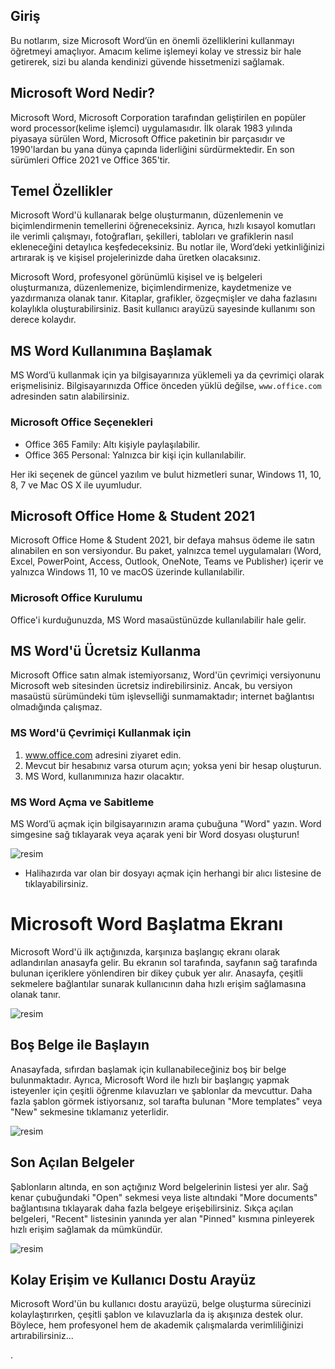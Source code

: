 ## Giriş

Bu notlarım, size Microsoft Word’ün en önemli özelliklerini kullanmayı öğretmeyi amaçlıyor. 
Amacım kelime işlemeyi kolay ve stressiz bir hale getirerek, sizi bu alanda kendinizi güvende hissetmenizi sağlamak.

## Microsoft Word Nedir?

Microsoft Word, Microsoft Corporation tarafından geliştirilen en popüler word processor(kelime işlemci) uygulamasıdır. 
İlk olarak 1983 yılında piyasaya sürülen Word, Microsoft Office paketinin bir parçasıdır ve 1990'lardan bu yana dünya çapında liderliğini sürdürmektedir. 
En son sürümleri Office 2021 ve Office 365'tir.

## Temel Özellikler

Microsoft Word'ü kullanarak belge oluşturmanın, düzenlemenin ve biçimlendirmenin temellerini öğreneceksiniz. 
Ayrıca, hızlı kısayol komutları ile verimli çalışmayı, fotoğrafları, şekilleri, tabloları ve grafiklerin nasıl ekleneceğini detaylıca keşfedeceksiniz.
Bu notlar ile, Word’deki yetkinliğinizi artırarak iş ve kişisel projelerinizde daha üretken olacaksınız. 

Microsoft Word, profesyonel görünümlü kişisel ve iş belgeleri oluşturmanıza, düzenlemenize, biçimlendirmenize, kaydetmenize ve yazdırmanıza olanak tanır. 
Kitaplar, grafikler, özgeçmişler ve daha fazlasını kolaylıkla oluşturabilirsiniz. Basit kullanıcı arayüzü sayesinde kullanımı son derece kolaydır.

## MS Word Kullanımına Başlamak

MS Word’ü kullanmak için ya bilgisayarınıza yüklemeli ya da çevrimiçi olarak erişmelisiniz. 
Bilgisayarınızda Office önceden yüklü değilse, `www.office.com` adresinden satın alabilirsiniz. 

### Microsoft Office Seçenekleri

- Office 365 Family: Altı kişiyle paylaşılabilir.
- Office 365 Personal: Yalnızca bir kişi için kullanılabilir.

Her iki seçenek de güncel yazılım ve bulut hizmetleri sunar, Windows 11, 10, 8, 7 ve Mac OS X ile uyumludur.

## Microsoft Office Home & Student 2021

Microsoft Office Home & Student 2021, bir defaya mahsus ödeme ile satın alınabilen en son versiyondur. 
Bu paket, yalnızca temel uygulamaları (Word, Excel, PowerPoint, Access, Outlook, OneNote, Teams ve Publisher) içerir ve yalnızca Windows 11, 10 ve macOS üzerinde kullanılabilir.

### Microsoft Office Kurulumu

Office'i kurduğunuzda, MS Word masaüstünüzde kullanılabilir hale gelir.

## MS Word'ü Ücretsiz Kullanma

Microsoft Office satın almak istemiyorsanız, Word'ün çevrimiçi versiyonunu Microsoft web sitesinden ücretsiz indirebilirsiniz.
Ancak, bu versiyon masaüstü sürümündeki tüm işlevselliği sunmamaktadır; internet bağlantısı olmadığında çalışmaz. 

### MS Word'ü Çevrimiçi Kullanmak için

1. www.office.com adresini ziyaret edin.
2. Mevcut bir hesabınız varsa oturum açın; yoksa yeni bir hesap oluşturun.
3. MS Word, kullanımınıza hazır olacaktır.

### MS Word Açma ve Sabitleme

MS Word’ü açmak için bilgisayarınızın arama çubuğuna "Word" yazın. Word simgesine sağ tıklayarak veya açarak yeni bir Word dosyası oluşturun!

![resim](https://i.ibb.co/j4sR8BB/1-Open-Word.png)
* Halihazırda var olan bir dosyayı açmak için herhangi bir alıcı listesine de tıklayabilirsiniz.


# Microsoft Word Başlatma Ekranı

Microsoft Word'ü ilk açtığınızda, karşınıza başlangıç ekranı olarak adlandırılan anasayfa gelir. 
Bu ekranın sol tarafında, sayfanın sağ tarafında bulunan içeriklere yönlendiren bir dikey çubuk yer alır. 
Anasayfa, çeşitli sekmelere bağlantılar sunarak kullanıcının daha hızlı erişim sağlamasına olanak tanır.

![resim](https://i.ibb.co/JQtRbJS/2-Word.png)

## Boş Belge ile Başlayın

Anasayfada, sıfırdan başlamak için kullanabileceğiniz boş bir belge bulunmaktadır. 
Ayrıca, Microsoft Word ile hızlı bir başlangıç yapmak isteyenler için çeşitli öğrenme kılavuzları ve şablonlar da mevcuttur. 
Daha fazla şablon görmek istiyorsanız, sol tarafta bulunan "More templates" veya "New" sekmesine tıklamanız yeterlidir.

![resim](https://i.ibb.co/d4069fb/3-Word-New.png)

## Son Açılan Belgeler

Şablonların altında, en son açtığınız Word belgelerinin listesi yer alır. 
Sağ kenar çubuğundaki "Open" sekmesi veya liste altındaki "More documents" bağlantısına tıklayarak daha fazla belgeye erişebilirsiniz. 
Sıkça açılan belgeleri, "Recent" listesinin yanında yer alan "Pinned" kısmına pinleyerek hızlı erişim sağlamak da mümkündür.

![resim](https://i.ibb.co/fNJBG6S/4-Word-Recent.png)

## Kolay Erişim ve Kullanıcı Dostu Arayüz

Microsoft Word'ün bu kullanıcı dostu arayüzü, belge oluşturma sürecinizi kolaylaştırırken, 
çeşitli şablon ve kılavuzlarla da iş akışınıza destek olur. Böylece, hem profesyonel hem de akademik çalışmalarda verimliliğinizi artırabilirsiniz...


.